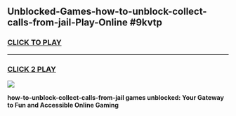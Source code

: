 
## Unblocked-Games-how-to-unblock-collect-calls-from-jail-Play-Online #9kvtp
<h3>
<a href="https://news.freeplayer.one?title=how-to-unblock-collect-calls-from-jail&ref=3">CLICK TO PLAY</a></h3>
<hr>

<h3>
<a href="https://news.freeplayer.one?title=how-to-unblock-collect-calls-from-jail&ref=3">CLICK 2 PLAY</a>
  
</h3>

<a href="https://news.freeplayer.one?title=how-to-unblock-collect-calls-from-jail&ref=3"><img src="https://clearcache.store/games.png"></a>


**how-to-unblock-collect-calls-from-jail games unblocked: Your Gateway to Fun and Accessible Online Gaming**
